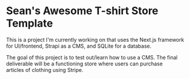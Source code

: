 # Sean's Awesome T-shirt Store Template

This is a project I'm currently working on that uses the Next.js framework for UI/frontend, Strapi as a CMS, and SQLite for a database.

The goal of this project is to test out/learn how to use a CMS. The final deliverable will be a functioning store where users can purchase \
articles of clothing using Stripe.